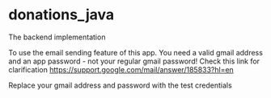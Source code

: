 # donations_java
The backend implementation

To use the email sending feature of this app. You need a valid gmail address and an app password - not your regular gmail password! Check this link for clarification
https://support.google.com/mail/answer/185833?hl=en

Replace your gmail address and password with the test credentials 
